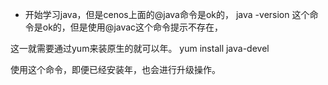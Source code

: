 - 开始学习java，但是cenos上面的@java命令是ok的，
java -version 这个命令是ok的，但是使用@javac这个命令提示不存在，

这一就需要通过yum来装原生的就可以年。
yum install java-devel

使用这个命令，即便已经安装年，也会进行升级操作。

